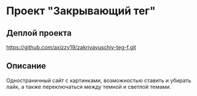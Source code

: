 # Проект "Закрывающий тег"

## Деплой проекта

https://github.com/axizzy19/zakrivayuschiy-teg-f.git

## Описание 

Одностраничный сайт с картинками, возможностью ставить и убирать лайк, а также переключаться между темной и светлой темами.
